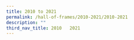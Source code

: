 ```yaml
---
title: 2010 to 2021
permalink: /hall-of-frames/2010-2021/2010-2021
description: ""
third_nav_title: 2010   2021
---
```

